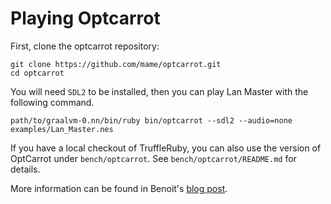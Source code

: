 # Playing Optcarrot

First, clone the optcarrot repository:

    git clone https://github.com/mame/optcarrot.git
    cd optcarrot

You will need `SDL2` to be installed, then you can play Lan Master 
with the following command.

    path/to/graalvm-0.nn/bin/ruby bin/optcarrot --sdl2 --audio=none examples/Lan_Master.nes

If you have a local checkout of TruffleRuby, you can also use the version of OptCarrot
under `bench/optcarrot`. See `bench/optcarrot/README.md` for details.

More information can be found in Benoit's [blog post](https://eregon.me/blog/2016/11/28/optcarrot.html).
